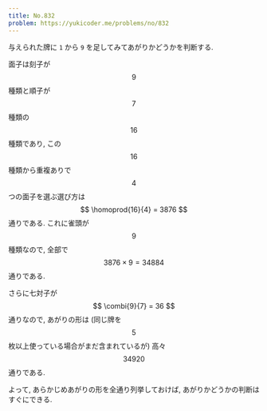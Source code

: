 ```yaml
---
title: No.832
problem: https://yukicoder.me/problems/no/832
---
```

与えられた牌に `1` から `9` を足してみてあがりかどうかを判断する.

面子は刻子が $$ 9 $$ 種類と順子が $$ 7 $$ 種類の $$ 16 $$ 種類であり, この $$ 16 $$ 種類から重複ありで $$ 4 $$ つの面子を選ぶ選び方は $$ \homoprod{16}{4} = 3876 $$ 通りである. これに雀頭が $$ 9 $$ 種類なので, 全部で $$ 3876 \times 9 = 34884 $$ 通りである.

さらに七対子が $$ \combi{9}{7} = 36 $$ 通りなので, あがりの形は (同じ牌を $$ 5 $$ 枚以上使っている場合がまだ含まれているが) 高々 $$ 34920 $$ 通りである.

よって, あらかじめあがりの形を全通り列挙しておけば, あがりかどうかの判断はすぐにできる.
